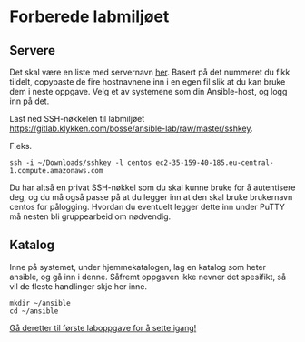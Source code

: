 # Forberede labmiljøet
## Servere
Det skal være en liste med servernavn [her](servers.txt). Basert på det nummeret du fikk tildelt, copypaste de fire hostnavnene inn i en egen fil slik at du kan bruke dem i neste oppgave. Velg et av systemene som din Ansible-host, og logg inn på det.

Last ned SSH-nøkkelen til labmiljøet https://gitlab.klykken.com/bosse/ansible-lab/raw/master/sshkey.

F.eks.
```
ssh -i ~/Downloads/sshkey -l centos ec2-35-159-40-185.eu-central-1.compute.amazonaws.com
```

Du har altså en privat SSH-nøkkel som du skal kunne bruke for å autentisere deg, og du må også passe på at du legger inn at den skal bruke brukernavn centos for pålogging. Hvordan du eventuelt legger dette inn under PuTTY må nesten bli gruppearbeid om nødvendig.

## Katalog
Inne på systemet, under hjemmekatalogen, lag en katalog som heter ansible, og gå inn i denne. Såfremt oppgaven ikke nevner det spesifikt, så vil de fleste handlinger skje her inne.
```
mkdir ~/ansible
cd ~/ansible
```

[Gå deretter til første laboppgave for å sette igang!](1-inventory.md)